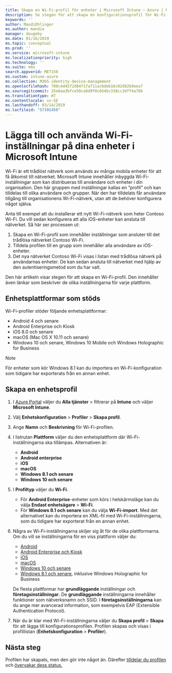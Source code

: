 ```yaml
---
title: Skapa en Wi-Fi-profil för enheter i Microsoft Intune – Azure | Microsoft Docs
description: Se stegen för att skapa en konfigurationsprofil för Wi-Fi-enheter i Microsoft Intune. Skapa profiler för Android, Android Enterprise, Android Kiosk, iOS, macOS, Windows 10 och senare, samt Windows Holographic for Business. Använd de här profilerna till att skapa en Wi-Fi-anslutning som ska använda certifikat, välja en EAP-typ, välja en autentiseringsmetod, aktivera en proxy och mycket mer.
keywords: ''
author: MandiOhlinger
ms.author: mandia
manager: dougeby
ms.date: 01/16/2019
ms.topic: conceptual
ms.prod: ''
ms.service: microsoft-intune
ms.localizationpriority: high
ms.technology: ''
ms.suite: ems
search.appverid: MET150
ms.custom: intune-azure
ms.collection: M365-identity-device-management
ms.openlocfilehash: 708c4d4572d84f17a711ac6deb16c02d82b9eea7
ms.sourcegitcommit: 25e6aa3bfce58ce8d9f8c054bc338cc3dff4a78b
ms.translationtype: HT
ms.contentlocale: sv-SE
ms.lasthandoff: 03/14/2019
ms.locfileid: "57391450"
---
```

# <a name="add-and-use-wi-fi-settings-on-your-devices-in-microsoft-intune"></a>Lägga till och använda Wi-Fi-inställningar på dina enheter i Microsoft Intune

Wi-Fi är ett trådlöst nätverk som används av många mobila enheter för att få åtkomst till nätverket. Microsoft Intune innehåller inbyggda Wi-Fi-inställningar som kan distribueras till användare och enheter i din organisation. Den här gruppen med inställningar kallas en ”profil” och kan tilldelas till olika användare och grupper. När den har tilldelats får användare tillgång till organisationens Wi-Fi-nätverk, utan att de behöver konfigurera något själva.

Anta till exempel att du installerar ett nytt Wi-Fi-nätverk som heter Contoso Wi-Fi. Du vill sedan konfigurera att alla iOS-enheter kan ansluta till nätverket. Så här ser processen ut:

1. Skapa en Wi-Fi-profil som innehåller inställningar som ansluter till det trådlösa nätverket Contoso Wi-Fi.
2. Tilldela profilen till en grupp som innehåller alla användare av iOS-enheter.
3. Det nya nätverket Contoso Wi-Fi visas i listan med trådlösa nätverk på användarnas enheter. De kan sedan ansluta till nätverket med hjälp av den autentiseringsmetod som du har valt.

Den här artikeln visar stegen för att skapa en Wi-Fi-profil. Den innehåller även länkar som beskriver de olika inställningarna för varje plattform.

## <a name="supported-device-platforms"></a>Enhetsplattformar som stöds

Wi-Fi-profiler stöder följande enhetsplattformar:

- Android 4 och senare
- Android Enterprise och Kiosk
- iOS 8.0 och senare
- macOS (Mac OS X 10.11 och senare)
- Windows 10 och senare, Windows 10 Mobile och Windows Holographic for Business

> [!NOTE]
> För enheter som kör Windows 8.1 kan du importera en Wi-Fi-konfiguration som tidigare har exporterats från en annan enhet.

## <a name="create-a-device-profile"></a>Skapa en enhetsprofil

1. I [Azure Portal](https://portal.azure.com) väljer du **Alla tjänster** > filtrerar på **Intune** och väljer **Microsoft Intune**. 
2. Välj **Enhetskonfiguration** > **Profiler** > **Skapa profil**.
3. Ange **Namn** och **Beskrivning** för Wi-Fi-profilen.
4. I listrutan **Plattform** väljer du den enhetsplattform där Wi-Fi-inställningarna ska tillämpas. Alternativen är:

    - **Android**
    - **Android enterprise**
    - **iOS**
    - **macOS**
    - **Windows 8.1 och senare**
    - **Windows 10 och senare**

5. I **Profiltyp** väljer du **Wi-Fi**.

    - För **Android Enterprise**-enheter som körs i helskärmsläge kan du välja **Endast enhetsägare** > **Wi-Fi**.
    - För **Windows 8.1 och senare** kan du välja **Wi-Fi-import**. Med det alternativet kan du importera en XML-fil med Wi-Fi-inställningarna, som du tidigare har exporterat från en annan enhet.

6. Några av Wi-Fi-inställningarna skiljer sig åt för de olika plattformarna. Om du vill se inställningarna för en viss plattform väljer du:

    - [Android](wi-fi-settings-android.md)
    - [Android Enterprise och Kiosk](wi-fi-settings-android-enterprise.md)
    - [iOS](wi-fi-settings-ios.md)
    - [macOS](wi-fi-settings-macos.md)
    - [Windows 10 och senare](wi-fi-settings-windows.md)
    - [Windows 8.1 och senare](wi-fi-settings-import-windows-8-1.md), inklusive Windows Holographic for Business

    De flesta plattformar har **grundläggande** inställningar och **företagsinställningar**. De **grundläggande** inställningarna innehåller funktioner som nätverksnamn och SSID. I **företagsinställningarna** kan du ange mer avancerad information, som exempelvis EAP (Extensible Authentication Protocol).

7. När du är klar med Wi-Fi-inställningarna väljer du **Skapa profil** > **Skapa** för att lägga till konfigurationsprofilen. Profilen skapas och visas i profillistan (**Enhetskonfiguration** > **Profiler**).

## <a name="next-steps"></a>Nästa steg

Profilen har skapats, men den gör inte något än. Därefter [tilldelar du profilen](device-profile-assign.md) och [övervakar dess status.](device-profile-monitor.md)

